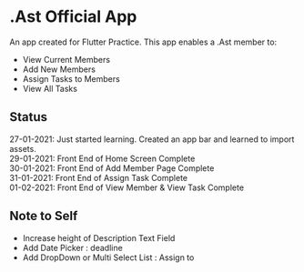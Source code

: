 # .Ast Official App

An app created for Flutter Practice.
This app enables a .Ast member to:
* View Current Members
* Add New Members
* Assign Tasks to Members
* View All Tasks


## Status
27-01-2021: Just started learning. Created an app bar and learned to import assets.  
29-01-2021: Front End of Home Screen Complete  
30-01-2021: Front End of Add Member Page Complete  
31-01-2021: Front End of Assign Task Complete  
01-02-2021: Front End of View Member & View Task Complete                                

## Note to Self

* Increase height of Description Text Field
* Add Date Picker : deadline
* Add DropDown or Multi Select List : Assign to
 

